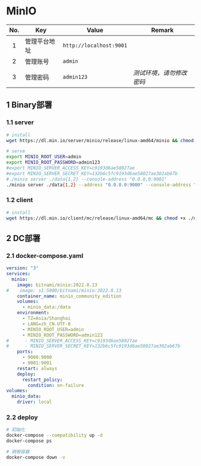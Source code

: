 # MinIO

|No.|Key|Value|Remark|
|:-:|---|---|---|
|1|管理平台地址|`http://localhost:9001`||
|2|管理账号|`admin`||
|3|管理密码|`admin123`|*测试环境，请勿修改密码*|

## 1 Binary部署

### 1.1 server

```bash
# install
wget https://dl.min.io/server/minio/release/linux-amd64/minio && chmod +x ./minio

# serve
export MINIO_ROOT_USER=admin
export MINIO_ROOT_PASSWORD=admin123
#export MINIO_SERVER_ACCESS_KEY=c9193d6ae58027ae
#export MINIO_SERVER_SECRET_KEY=132b6c5fc9193d6ae58027ae302ab67b
#./minio server ./data{1,2} --console-address "0.0.0.0:9001"
./minio server ./data{1,2} --address "0.0.0.0:9000" --console-address "0.0.0.0:9001"
```

### 1.2 client

```bash
# install
wget https://dl.min.io/client/mc/release/linux-amd64/mc && chmod +x ./mc
```

## 2 DC部署

### 2.1 docker-compose.yaml

```yaml
version: "3"
services:
  minio:
    image: bitnami/minio:2022.8.13
#    image: s1:5000/bitnami/minio:2022.8.13
    container_name: minio_community_edition
    volumes:
      - minio_data:/data
    environment:
      - TZ=Asia/Shanghai
      - LANG=zh_CN.UTF-8
      - MINIO_ROOT_USER=admin
      - MINIO_ROOT_PASSWORD=admin123
#      - MINIO_SERVER_ACCESS_KEY=c9193d6ae58027ae
#      - MINIO_SERVER_SECRET_KEY=132b6c5fc9193d6ae58027ae302ab67b
    ports:
      - 9000:9000
      - 9001:9001
    restart: always
    deploy:
      restart_policy:
        condition: on-failure
volumes:
  minio_data:
    driver: local
```

### 2.2 deploy

```bash
# 初始化
docker-compose --compatibility up -d
docker-compose ps

# 销毁容器
docker-compose down -v
```
